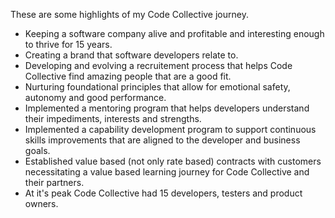 These are some highlights of my Code Collective journey.
  
- Keeping a software company alive and profitable and interesting enough to thrive for 15 years.
- Creating a brand that software developers relate to.
- Developing and evolving a recruitement process that helps Code Collective find amazing people that are a good fit.
- Nurturing foundational principles that allow for emotional safety, autonomy and good performance.
- Implemented a mentoring program that helps developers understand their impediments, interests and strengths.
- Implemented a capability development program to support continuous skills improvements that are aligned to the developer and business goals.
- Established value based (not only rate based) contracts with customers necessitating a value based learning journey for Code Collective and their partners.
- At it's peak Code Collective had 15 developers, testers and product owners.